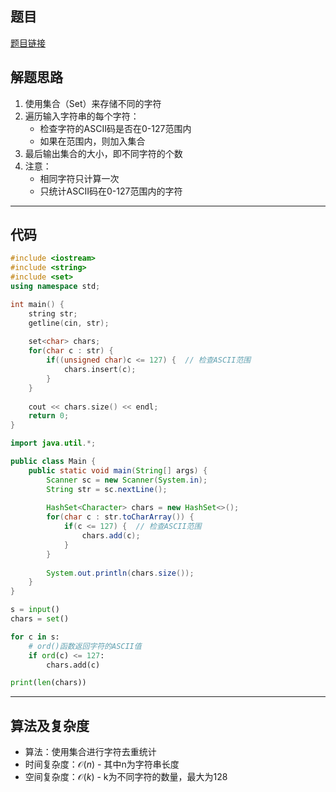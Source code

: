 ## 题目
[题目链接](https://www.nowcoder.com/practice/eb94f6a5b2ba49c6ac72d40b5ce95f50?tpId=37&tqId=36834&sourceUrl=/exam/oj&channenl=wgithub&fromPut=wgithub)

## 解题思路
1. 使用集合（Set）来存储不同的字符
2. 遍历输入字符串的每个字符：
   - 检查字符的ASCII码是否在0-127范围内
   - 如果在范围内，则加入集合
3. 最后输出集合的大小，即不同字符的个数
4. 注意：
   - 相同字符只计算一次
   - 只统计ASCII码在0-127范围内的字符

---

## 代码

```c++ []
#include <iostream>
#include <string>
#include <set>
using namespace std;

int main() {
    string str;
    getline(cin, str);
    
    set<char> chars;
    for(char c : str) {
        if((unsigned char)c <= 127) {  // 检查ASCII范围
            chars.insert(c);
        }
    }
    
    cout << chars.size() << endl;
    return 0;
}
```
```java []
import java.util.*;

public class Main {
    public static void main(String[] args) {
        Scanner sc = new Scanner(System.in);
        String str = sc.nextLine();
        
        HashSet<Character> chars = new HashSet<>();
        for(char c : str.toCharArray()) {
            if(c <= 127) {  // 检查ASCII范围
                chars.add(c);
            }
        }
        
        System.out.println(chars.size());
    }
}
```
```python []
s = input()
chars = set()

for c in s:
    # ord()函数返回字符的ASCII值
    if ord(c) <= 127:
        chars.add(c)

print(len(chars))
```

---

## 算法及复杂度
- 算法：使用集合进行字符去重统计
- 时间复杂度：$\mathcal{O}(n)$ - 其中n为字符串长度
- 空间复杂度：$\mathcal{O}(k)$ - k为不同字符的数量，最大为128
